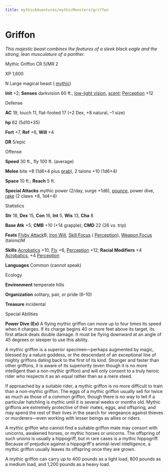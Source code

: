 ```yaml
---
title: mythicAdventures/mythicMonsters/griffon
---
```

# Griffon

_This majestic beast combines the features of a sleek black eagle and the strong, lean musculature of a panther._

Mythic Griffon CR 5/MR 2

XP 1,600

N Large magical beast ( [mythic](mythicAdventures/mythicMonsters.md#_mythic-subtype))

**Init** +2; **Senses** darkvision 60 ft., [low-light vision](monsters/universalMonsterRules.md#_low-light-vision), [scent](monsters/universalMonsterRules.md#_scent); [Perception](skills/perception.md#_perception) +12

Defense

**AC** 19, touch 11, flat-footed 17 (+2 Dex, +8 natural, –1 size)

**hp** 62 (5d10+35)

**Fort** +7, **Ref** +6, **Will** +4

**DR** 5/epic

Offense

**Speed** 30 ft., fly 100 ft. (average)

**Melee** bite +8 (1d6+4 plus [grab](monsters/universalMonsterRules.md#_grab)), 2 talons +10 (1d6+4)

**Space** 10 ft.; **Reach** 5 ft.

**Special Attacks** mythic power (2/day, surge +1d6), [pounce](monsters/universalMonsterRules.md#_pounce), power dive, [rake](monsters/universalMonsterRules.md#_rake) (2 claws +8, 1d4+4)

Statistics

**Str** 18, **Dex** 15, **Con** 16, **Int** 5, **Wis** 13, **Cha** 8

**Base Atk** +5; **CMB** +10 (+14 grapple); **CMD** 22 (26 vs. trip)

**Feats** [Flyby Attack](monsters/monsterFeats.md#_flyby-attack)B, [Iron Will](feats.md#_iron-will), [Skill Focus](feats.md#_skill-focus) ( [Perception](skills/perception.md#_perception)), [Weapon Focus](feats.md#_weapon-focus) (talons)M

**Skills** [Acrobatics](skills/acrobatics.md#_acrobatics) +10, [Fly](skills/fly.md#_fly) +6, [Perception](skills/perception.md#_perception) +12; **Racial Modifiers** +4 [Acrobatics](skills/acrobatics.md#_acrobatics), +4 [Perception](skills/perception.md#_perception)

**Languages** Common (cannot speak)

Ecology

**Environment** temperate hills

**Organization** solitary, pair, or pride (6–10)

**Treasure** incidental

Special Abilities

**Power Dive (Ex)** A flying mythic griffon can move up to four times its speed when it charges. If its charge begins 40 or more feet above its target, its first attack deals double damage. It must be flying downward at an angle of 45 degrees or steeper to use this ability.

A mythic griffon is a superior specimen—perhaps augmented by magic, blessed by a nature goddess, or the descendant of an exceptional line of mighty griffons dating back to the first of its kind. Stronger and faster than other griffons, it is aware of its superiority (even though it is no more intelligent than a non-mythic griffon) and will only consent to a truly heroic rider who respects it as an equal rather than as a mere steed.

If approached by a suitable rider, a mythic griffon is no more difficult to train than a non-mythic griffon. The eggs of a mythic griffon usually sell for twice as much as those of a common griffon, though there is no way to tell if a particular hatchling is mythic until it is several weeks or months old. Mythic griffons are extremely protective of their mates, eggs, and offspring, and may spend the rest of their lives in the search for vengeance against thieves or murderers—even working with lesser beings as allies or riders.

A mythic griffon who cannot find a suitable griffon mate may consort with unicorns, awakened horses, or mythic horses or unicorns. The offspring of such unions is usually a hippogriff, but in rare cases is a mythic hippogriff. Because of prejudice against a hippogriff's animal-level intelligence, a mythic griffon usually leaves its offspring once they are grown.

A mythic griffon can carry up to 400 pounds as a light load, 800 pounds as a medium load, and 1,200 pounds as a heavy load.

